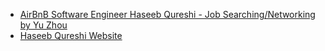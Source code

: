 * [AirBnB Software Engineer Haseeb Qureshi - Job Searching/Networking by Yu Zhou]
* [Haseeb Qureshi Website]

[AirBnB Software Engineer Haseeb Qureshi - Job Searching/Networking by Yu Zhou]: https://www.youtube.com/watch?v=pIwVSz9B3q0&t=1053s
[Haseeb Qureshi Website]: http://haseebq.com/
